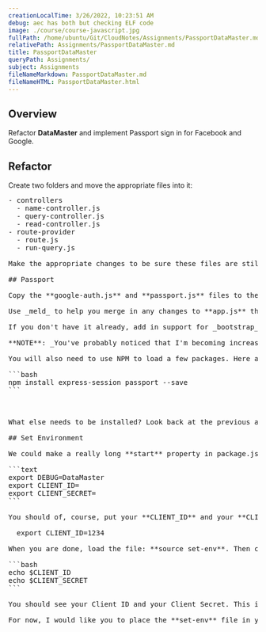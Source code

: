 ```yaml
---
creationLocalTime: 3/26/2022, 10:23:51 AM
debug: aec has both but checking ELF code
image: ./course/course-javascript.jpg
fullPath: /home/ubuntu/Git/CloudNotes/Assignments/PassportDataMaster.md
relativePath: Assignments/PassportDataMaster.md
title: PassportDataMaster
queryPath: Assignments/
subject: Assignments
fileNameMarkdown: PassportDataMaster.md
fileNameHTML: PassportDataMaster.html
---
```



<!-- toc -->
<!-- tocstop -->

## Overview

Refactor **DataMaster** and implement Passport sign in for Facebook and Google.

## Refactor

Create two folders and move the appropriate files into it:

<pre>
- controllers
  - name-controller.js
  - query-controller.js
  - read-controller.js
- route-provider
  - route.js
  - run-query.js

Make the appropriate changes to be sure these files are still being loaded. Check to make sure your application still works.

## Passport

Copy the **google-auth.js** and **passport.js** files to the **DataMaster** routes directory. More the Passport, Google and Facebook specific code from **routes/index.js** from the Passport program to **DataMaster**.

Use _meld_ to help you merge in any changes to **app.js** that you will need to help you initialize passport and load **google-auth.js** and **passport.js**.

If you don't have it already, add in support for _bootstrap_ in **bower.json** and **main.js**. Don't forget to load **bootstrap.min.css** in **layout.jade** and the corresponding JavaScript file in **main.js**.

**NOTE**: _You've probably noticed that I'm becoming increasingly abstract when giving some of these instructions as the quarter roles on. When the class is over, you are going to have to do things like this without explicit directions. The implication, I suppose, is that you should be able to do these things without a reference, or you should be able to easily find the reference in your notes or in my previous assignments. One advantage to taking notes in markdown and saving them to disk is that you can easily grep across them to find keywords..._

You will also need to use NPM to load a few packages. Here are two:

```bash
npm install express-session passport --save
```



What else needs to be installed? Look back at the previous assignment and find out what is missing, or else simply learn by trial and error.

## Set Environment

We could make a really long **start** property in package.json, but it is probably better to actually create a file called **set-env** and put our environment variables in it:

```text
export DEBUG=DataMaster
export CLIENT_ID=<YOUR CLIENT ID>
export CLIENT_SECRET=<YOUR CLIENT SECRET>
```

You should of, course, put your **CLIENT_ID** and your **CLIENT_SECRET** in place of the prompts shown above. Something like this:

  export CLIENT_ID=1234

When you are done, load the file: **source set-env**. Then check your work:

```bash
echo $CLIENT_ID
echo $CLIENT_SECRET
```

You should see your Client ID and your Client Secret. This is safe because the file is on the server and will not be seen by visitors to your site. You might, however, want to lock this file down with draconian permissions (chmod 400) to make sure that no one can edit it and only you can read it.

For now, I would like you to place the **set-env** file in your repository. Be sure, however, that you are using a private repository! If you decide, in the future, to make this a public repository, then be sure to change your Client Secret on the Facebook web site.
